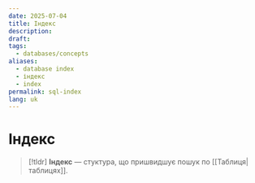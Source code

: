 ```yaml
---
date: 2025-07-04
title: Індекс
description: 
draft: 
tags:
  - databases/concepts
aliases:
  - database index
  - індекс
  - index
permalink: sql-index
lang: uk
---
```

# Індекс

> [!tldr]
> **Індекс** — стуктура, що пришвидшує пошук по [[Таблиця|таблицях]].
